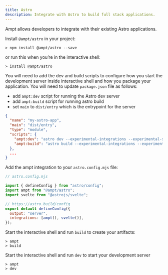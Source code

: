 ```yaml
---
title: Astro
description: Integrate with Astro to build full stack applications.
---
```


Ampt allows developers to integrate with their existing Astro applications.

Install `@ampt/astro` in your project:

```terminal title=Terminal
> npm install @ampt/astro --save
```

or run this when you’re in the interactive shell:

```terminal title=Terminal
> install @ampt/astro
```

You will need to add the dev and build scripts to configure how you start the development server inside interactive shell and how you package your application. You will need to update `package.json` file as follows:

- add `ampt:dev` script for running the Astro dev server
- add `ampt:build` script for running astro build
- set `main` to `dist/entry` which is the entrypoint for the server

```json title=package.json, copy=false
{
  "name": "my-astro-app",
  "main": "dist/entry",
  "type": "module",
  "scripts": {
    "ampt:dev": "astro dev --experimental-integrations --experimental-ssr",
    "ampt:build": "astro build --experimental-integrations --experimental-ssr"
  },
  ...
}
```

Add the ampt integration to your `astro.config.mjs` file:

```javascript header=false
// astro.config.mjs

import { defineConfig } from "astro/config";
import ampt from "@ampt/astro";
import svelte from "@astrojs/svelte";

// https://astro.build/config
export default defineConfig({
  output: "server",
  integrations: [ampt(), svelte()],
});
```

Start the interactive shell and run `build` to create your artifacts:

```terminal title=Terminal, copy=false
> ampt
> build
```

Start the interactive shell and run `dev` to start your development server

```terminal title=Terminal, copy=false
> ampt
> dev
```
